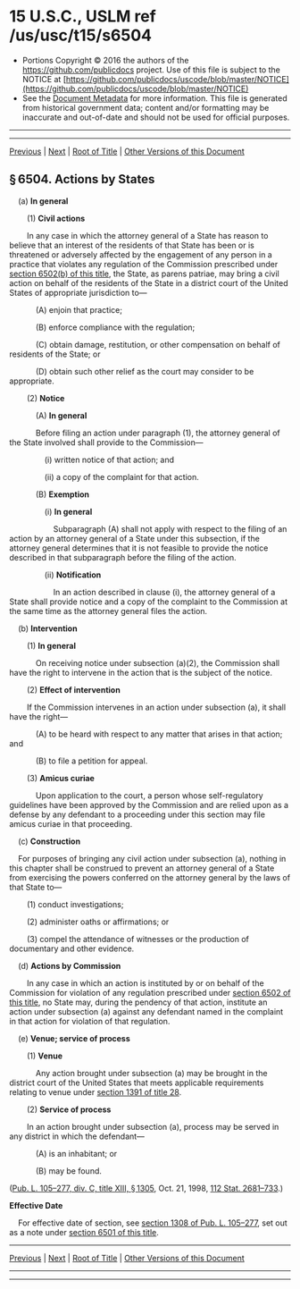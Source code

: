 ---
---

# 15 U.S.C., USLM ref /us/usc/t15/s6504

* Portions Copyright © 2016 the authors of the https://github.com/publicdocs project.
  Use of this file is subject to the NOTICE at [https://github.com/publicdocs/uscode/blob/master/NOTICE](https://github.com/publicdocs/uscode/blob/master/NOTICE)
* See the [Document Metadata](././../../../..//README.md) for more information.
  This file is generated from historical government data; content and/or formatting may be inaccurate and out-of-date and should not be used for official purposes.

----------
----------

[Previous](./../../../..//us/usc/t15/ch91/m__us_usc_t15_s6503.md) | [Next](./../../../..//us/usc/t15/ch91/m__us_usc_t15_s6505.md) | [Root of Title](./../../../../) | [Other Versions of this Document](https://publicdocs.github.io/go/links?ns=uslm&ref=%2Fus%2Fusc%2Ft15%2Fs6504)

## § 6504. Actions by States

    (a) __In general__ 

        (1) __Civil actions__ 

        In any case in which the attorney general of a State has reason to believe that an interest of the residents of that State has been or is threatened or adversely affected by the engagement of any person in a practice that violates any regulation of the Commission prescribed under [section 6502(b) of this title][/us/usc/t15/s6502/b], the State, as parens patriae, may bring a civil action on behalf of the residents of the State in a district court of the United States of appropriate jurisdiction to—

            (A) enjoin that practice;

            (B) enforce compliance with the regulation;

            (C) obtain damage, restitution, or other compensation on behalf of residents of the State; or

            (D) obtain such other relief as the court may consider to be appropriate.

        (2) __Notice__ 

            (A) __In general__ 

            Before filing an action under paragraph (1), the attorney general of the State involved shall provide to the Commission—

                (i) written notice of that action; and

                (ii) a copy of the complaint for that action.

            (B) __Exemption__ 

                (i) __In general__ 

                    Subparagraph (A) shall not apply with respect to the filing of an action by an attorney general of a State under this subsection, if the attorney general determines that it is not feasible to provide the notice described in that subparagraph before the filing of the action.

                (ii) __Notification__ 

                    In an action described in clause (i), the attorney general of a State shall provide notice and a copy of the complaint to the Commission at the same time as the attorney general files the action.

    (b) __Intervention__ 

        (1) __In general__ 

            On receiving notice under subsection (a)(2), the Commission shall have the right to intervene in the action that is the subject of the notice.

        (2) __Effect of intervention__ 

        If the Commission intervenes in an action under subsection (a), it shall have the right—

            (A) to be heard with respect to any matter that arises in that action; and

            (B) to file a petition for appeal.

        (3) __Amicus curiae__ 

            Upon application to the court, a person whose self-regulatory guidelines have been approved by the Commission and are relied upon as a defense by any defendant to a proceeding under this section may file amicus curiae in that proceeding.

    (c) __Construction__ 

    For purposes of bringing any civil action under subsection (a), nothing in this chapter shall be construed to prevent an attorney general of a State from exercising the powers conferred on the attorney general by the laws of that State to—

        (1) conduct investigations;

        (2) administer oaths or affirmations; or

        (3) compel the attendance of witnesses or the production of documentary and other evidence.

    (d) __Actions by Commission__ 

        In any case in which an action is instituted by or on behalf of the Commission for violation of any regulation prescribed under [section 6502 of this title][/us/usc/t15/s6502], no State may, during the pendency of that action, institute an action under subsection (a) against any defendant named in the complaint in that action for violation of that regulation.

    (e) __Venue; service of process__ 

        (1) __Venue__ 

            Any action brought under subsection (a) may be brought in the district court of the United States that meets applicable requirements relating to venue under [section 1391 of title 28][/us/usc/t28/s1391].

        (2) __Service of process__ 

        In an action brought under subsection (a), process may be served in any district in which the defendant—

            (A) is an inhabitant; or

            (B) may be found.

([Pub. L. 105–277, div. C, title XIII, § 1305][/us/pl/105/277/s1305], Oct. 21, 1998, [112 Stat. 2681–733][/us/stat/112/2681-733].)

 __Effective Date__ 

    For effective date of section, see [section 1308 of Pub. L. 105–277][/us/pl/105/277/s1308], set out as a note under [section 6501 of this title][/us/usc/t15/s6501].

----------

[Previous](./../../../..//us/usc/t15/ch91/m__us_usc_t15_s6503.md) | [Next](./../../../..//us/usc/t15/ch91/m__us_usc_t15_s6505.md) | [Root of Title](./../../../../) | [Other Versions of this Document](https://publicdocs.github.io/go/links?ns=uslm&ref=%2Fus%2Fusc%2Ft15%2Fs6504)

----------
----------

[/us/usc/t15/s6502/b]: https://publicdocs.github.io/go/links?ns=uslm&ref=%2Fus%2Fusc%2Ft15%2Fs6502%2Fb
[/us/usc/t15/s6502]: https://publicdocs.github.io/go/links?ns=uslm&ref=%2Fus%2Fusc%2Ft15%2Fs6502
[/us/usc/t28/s1391]: https://publicdocs.github.io/go/links?ns=uslm&ref=%2Fus%2Fusc%2Ft28%2Fs1391
[/us/pl/105/277/s1305]: https://publicdocs.github.io/go/links?ns=uslm&ref=%2Fus%2Fpl%2F105%2F277%2Fs1305
[/us/stat/112/2681-733]: https://publicdocs.github.io/go/links?ns=uslm&ref=%2Fus%2Fstat%2F112%2F2681-733
[/us/pl/105/277/s1308]: https://publicdocs.github.io/go/links?ns=uslm&ref=%2Fus%2Fpl%2F105%2F277%2Fs1308
[/us/usc/t15/s6501]: https://publicdocs.github.io/go/links?ns=uslm&ref=%2Fus%2Fusc%2Ft15%2Fs6501


